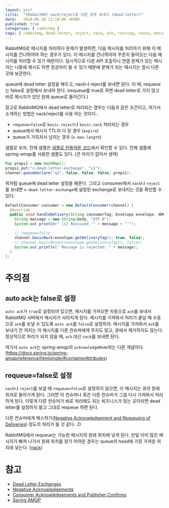 ```yaml
---
layout: post
title:  "[RabbitMQ] nack/reject로 다른 큐로 보내기 (dead-letter)"
date:   2018-06-20 23:18:00 +0900
published: true
categories: [ rabbitmq ]
tags: [ rabbitmq, dead-letter, reject, nack, ack, routing, route, message, confirm ]
---
```


RabbitMQ로 메시지를 처리하다 문제가 발생하면, 다음 메시지를 처리하기 위해 이 메시지를 건너뛰어야 하는 경우가 있다. 이 메시지를 건너뛰어야 꾸준히 들어오는 다음 메시지를 처리할 수 있기 때문이다. 일시적으로 다른 API 호출이나 연결 문제가 있는 메시지는 나중에 재시도 하면 정상처리 될 수 있기 때문에 문제가 되는 메시지는 잠시 다른 곳에 보관한다.

queue에 dead letter 설정을 해두고, nack나 reject를 보내면 된다. 이 때, requeue는 false로 설정해서 보내야 한다. (requeue를 true로 하면 dead letter로 가지 않고 바로 메시지가 있던 원래 queue로 돌아간다.)

참고로 RabbitMQ에서 dead letter로 처리되는 경우는 다음과 같은 조건이고, 여기서 소개하는 방법은 nack/reject를 사용 하는 것이다.:

- `requeue=false`로 `basic.reject`나 `basic.nack` 처리되는 경우
- queue에서 메시지 TTL이 다 된 경우 (`expire`)
- queue가 가득차서 넘치는 경우 (`x-max-length`)

샘플로 보자. 전체 샘플은 [샘플로 만들어둔 코드](https://github.com/entireboy/blog-sample/tree/master/rabbitmq/src/main/java/kr/leocat/test/sample/rabbitmq/deadletter)에서 확인할 수 있다. 전체 샘플에 spring-amqp를 사용한 샘플도 있다. (큰 차이가 없어서 생략)

```java
Map props1 = new HashMap();
props1.put("x-dead-letter-exchange", "x1");
channel.queueDeclare("q1", false, false, false, props1);
```

위처럼 queue에 dead letter 설정을 해준다. 그리고 consumer에서 `nack`나 `reject`를 보내면 `x-dead-letter-exchange`에 설정된 exchange로 보내지는 것을 확인할 수 있다.

```java
DefaultConsumer consumer = new DefaultConsumer(channel) {
  @Override
  public void handleDelivery(String consumerTag, Envelope envelope, AMQP.BasicProperties properties, byte[] body) throws IOException {
    String message = new String(body, "UTF-8");
    System.out.println(" [x] Received '" + message + "'");

    // requeue=false
    channel.basicNack(envelope.getDeliveryTag(), true, false);
    // channel.basicReject(envelope.getDeliveryTag(), false);
    System.out.println(" Message is rejected: " + message);
  }
};
```


# 주의점


## auto ack는 false로 설정

`auto ack`가 `true`로 설정되어 있으면, 메시지를 가져오면 자동으로 `ack`를 보내서 RabbitMQ 서버에서 메시지가 사라지게 된다. 메시지를 가져와서 처리가 끝날 때 수동으로 `ack`를 보낼 수 있도록 `auto ack`를 `false`로 설정하자. 메시지를 가져와서 `ack`를 보내기 전 까지는 이 메시지를 다른 컨슈머에게 주지도 않고, 큐에서 제거하지도 않는다. 정상적으로 처리가 되지 않을 때, `ack` 대신 `nack`를 보내면 된다.

여기서 `auto ack`는 spring-amqp의 `acknowledgeMode`와는 다른 개념이다. (<https://docs.spring.io/spring-amqp/reference/htmlsingle/#containerAttributes>)


## requeue=false로 설정

`nack`나 `reject`를 보낼 때 `requeue=false`로 설정하지 않으면, 이 메시지는 큐의 원래 위치로 돌아가게 된다. 그러면 이 컨슈머나 혹은 다른 컨슈머가 그걸 다시 가져와서 처리하게 된다. 이렇게 다른 컨슈머가 바로 처리해도 되는 비즈니스가 맞는 곳이라면 dead letter를 설정하지 말고 그대로 requeue 하면 된다.

다른 컨슈머에게 패스하기([Negative Acknowledgement and Requeuing of Deliveries](https://www.rabbitmq.com/confirms.html#consumer-nacks-requeue)) 정도의 처리가 될 것 같다. :D

RabbitMQ에서 requeue는 가능한 메시지의 원래 위치에 넣게 된다. 만일 이미 많은 메시지가 빠져 나가서 원래 위치를 찾기 어려운 경우는 queue의 head에 가장 가까운 위치에 넣는다. ([nack](https://www.rabbitmq.com/nack.html))


# 참고

- [Dead Letter Exchanges](https://www.rabbitmq.com/dlx.html)
- [Negative Acknowledgements](https://www.rabbitmq.com/nack.html)
- [Consumer Acknowledgements and Publisher Confirms](https://www.rabbitmq.com/confirms.html)
- [Spring AMQP](https://docs.spring.io/spring-amqp/reference/htmlsingle)
